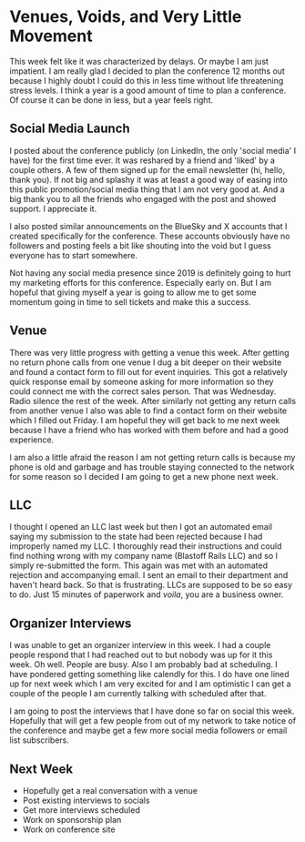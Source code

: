 # Venues, Voids, and Very Little Movement

This week felt like it was characterized by delays. Or maybe I am just impatient. I am really glad I decided to plan the conference 12 months out because I highly doubt I could do this in less time without life threatening stress levels. I think a year is a good amount of time to plan a conference. Of course it can be done in less, but a year feels right.

## Social Media Launch
I posted about the conference publicly (on LinkedIn, the only 'social media' I have) for the first time ever. It was reshared by a friend and 'liked' by a couple others. A few of them signed up for the email newsletter (hi, hello, thank you). If not big and splashy it was at least a good way of easing into this public promotion/social media thing that I am not very good at. And a big thank you to all the friends who engaged with the post and showed support. I appreciate it.

I also posted similar announcements on the BlueSky and X accounts that I created specifically for the conference. These accounts obviously have no followers and posting feels a bit like shouting into the void but I guess everyone has to start somewhere.

Not having any social media presence since 2019 is definitely going to hurt my marketing efforts for this conference. Especially early on. But I am hopeful that giving myself a year is going to allow me to get some momentum going in time to sell tickets and make this a success.

## Venue
There was very little progress with getting a venue this week. After getting no return phone calls from one venue I dug a bit deeper on their website and found a contact form to fill out for event inquiries. This got a relatively quick response email by someone asking for more information so they could connect me with the correct sales person. That was Wednesday. Radio silence the rest of the week. After similarly not getting any return calls from another venue I also was able to find a contact form on their website which I filled out Friday. I am hopeful they will get back to me next week because I have a friend who has worked with them before and had a good experience.

I am also a little afraid the reason I am not getting return calls is because my phone is old and garbage and has trouble staying connected to the network for some reason so I decided I am going to get a new phone next week.

## LLC
I thought I opened an LLC last week but then I got an automated email saying my submission to the state had been rejected because I had improperly named my LLC. I thoroughly read their instructions and could find nothing wrong with my company name (Blastoff Rails LLC) and so I simply re-submitted the form. This again was met with an automated rejection and accompanying email. I sent an email to their department and haven't heard back. So that is frustrating. LLCs are supposed to be so easy to do. Just 15 minutes of paperwork and *voila*, you are a business owner.

## Organizer Interviews
I was unable to get an organizer interview in this week. I had a couple people respond that I had reached out to but nobody was up for it this week. Oh well. People are busy. Also I am probably bad at scheduling. I have pondered getting something like calendly for this. I do have one lined up for next week which I am very excited for and I am optimistic I can get a couple of the people I am currently talking with scheduled after that.

I am going to post the interviews that I have done so far on social this week. Hopefully that will get a few people from out of my network to take notice of the conference and maybe get a few more social media followers or email list subscribers.

## Next Week
- Hopefully get a real conversation with a venue
- Post existing interviews to socials
- Get more interviews scheduled
- Work on sponsorship plan
- Work on conference site
